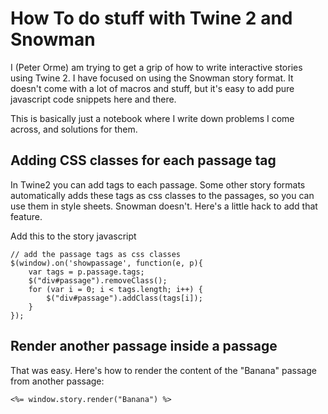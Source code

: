 # How To do stuff with Twine 2 and Snowman

I (Peter Orme) am trying to get a grip of how to write interactive stories using Twine 2. I have focused on using the Snowman story format. It doesn't come with a lot of macros and stuff, but it's easy to add pure javascript code snippets here and there.

This is basically just a notebook where I write down problems I come across, and solutions for them. 


## Adding CSS classes for each passage tag

In Twine2 you can add tags to each passage. Some other story formats automatically adds these tags as css classes to the passages, so you can use them in style sheets. Snowman doesn't. Here's a little hack to add that feature. 

Add this to the story javascript

	// add the passage tags as css classes
	$(window).on('showpassage', function(e, p){
		var tags = p.passage.tags;
		$("div#passage").removeClass();
		for (var i = 0; i < tags.length; i++) {
			$("div#passage").addClass(tags[i]);
		}
	}); 



## Render another passage inside a passage

That was easy. Here's how to render the content of the "Banana" passage from another passage:

	<%= window.story.render("Banana") %> 

